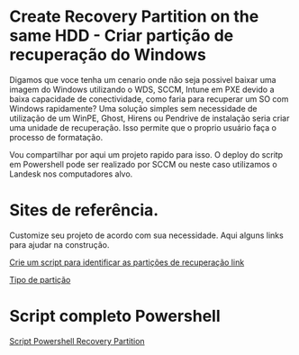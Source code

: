# Create Recovery Partition on the same HDD - Criar partição de recuperação do Windows

Digamos que voce tenha um cenario onde não seja possivel baixar uma imagem do Windows utilizando o WDS, SCCM, Intune em PXE devido a baixa capacidade de conectividade, como faria para recuperar um SO com Windows rapidamente? Uma solução simples sem necessidade de utilização de um WinPE, Ghost, Hirens ou Pendrive de instalação seria criar uma unidade de recuperação. Isso permite que o proprio usuário faça o processo de formatação. 

Vou compartilhar por aqui um projeto rapido para isso. O deploy do scritp em Powershell pode ser realizado por SCCM ou neste caso utilizamos o Landesk nos computadores alvo. 

# Sites de referência.

Customize seu projeto de acordo com sua necessidade. Aqui alguns links para ajudar na construção.

[Crie um script para identificar as partições de recuperação link](https://docs.microsoft.com/pt-br/previous-versions/windows/it-pro/windows-8.1-and-8/hh824917(v=win.10))


[Tipo de partição](https://docs.microsoft.com/pt-br/windows-hardware/customize/desktop/unattend/microsoft-windows-setup-diskconfiguration-disk-createpartitions-createpartition-type)


# Script completo Powershell

[Script Powershell Recovery Partition](https://github.com/alexandrecoradi/CreateRecoveryPartition/blob/main/RecoveryPartition.ps1)
